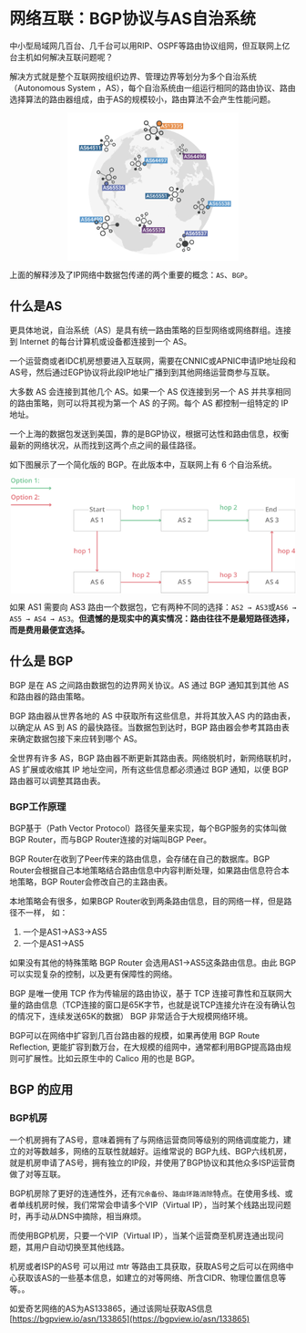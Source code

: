 # 网络互联：BGP协议与AS自治系统

中小型局域网几百台、几千台可以用RIP、OSPF等路由协议组网，但互联网上亿台主机如何解决互联问题呢？

解决方式就是整个互联网按组织边界、管理边界等划分为多个自治系统（Autonomous System ，AS），每个自治系统由一组运行相同的路由协议、路由选择算法的路由器组成，由于AS的规模较小，路由算法不会产生性能问题。


<div  align="center">
	<img src="../assets/chapter1/bgp.png" width = "300"  align=center />
</div>

上面的解释涉及了IP网络中数据包传递的两个重要的概念：`AS`、`BGP`。


## 什么是AS

更具体地说，自治系统（AS）是具有统一路由策略的巨型网络或网络群组。连接到 Internet 的每台计算机或设备都连接到一个 AS。

一个运营商或者IDC机房想要进入互联网，需要在CNNIC或APNIC申请IP地址段和AS号，然后通过EGP协议将此段IP地址广播到到其他网络运营商参与互联。

大多数 AS 会连接到其他几个 AS。如果一个 AS 仅连接到另一个 AS 并共享相同的路由策略，则可以将其视为第一个 AS 的子网。每个 AS 都控制一组特定的 IP 地址。


一个上海的数据包发送到美国，靠的是BGP协议，根据可达性和路由信息，权衡最新的网络状况，从而找到这两个点之间的最佳路径。

如下图展示了一个简化版的 BGP。在此版本中，互联网上有 6 个自治系统。


<div  align="center">
	<img src="../assets/bgp-router.png" width = "500"  align=center />
</div>


如果 AS1 需要向 AS3 路由一个数据包，它有两种不同的选择：`AS2 → AS3`或`AS6 → AS5 → AS4 → AS3`。**但遗憾的是现实中的真实情况：路由往往不是最短路径选择，而是费用最便宜选择。**

## 什么是 BGP

BGP 是在 AS 之间路由数据包的边界网关协议。AS 通过 BGP 通知其到其他 AS 和路由器的路由策略。

BGP 路由器从世界各地的 AS 中获取所有这些信息，并将其放入AS 内的路由表，以确定从 AS 到 AS 的最快路径。当数据包到达时，BGP 路由器会参考其路由表来确定数据包接下来应转到哪个 AS。

全世界有许多 AS，BGP 路由器不断更新其路由表。网络脱机时，新网络联机时，AS 扩展或收缩其 IP 地址空间，所有这些信息都必须通过 BGP 通知，以便 BGP 路由器可以调整其路由表。


### BGP工作原理

BGP基于（Path Vector Protocol）路径矢量来实现，每个BGP服务的实体叫做BGP Router，而与BGP Router连接的对端叫BGP Peer。

BGP Router在收到了Peer传来的路由信息，会存储在自己的数据库。BGP Router会根据自己本地策略结合路由信息中内容判断处理，如果路由信息符合本地策略，BGP Router会修改自己的主路由表。

本地策略会有很多，如果BGP Router收到两条路由信息，目的网络一样，但是路径不一样， 如：

1. 一个是AS1->AS3->AS5
2. 一个是AS1->AS5

如果没有其他的特殊策略 BGP Router 会选用AS1->AS5这条路由信息。由此 BGP 可以实现复杂的控制，以及更有保障性的网络。


BGP 是唯一使用 TCP 作为传输层的路由协议，基于 TCP 连接可靠性和互联网大量的路由信息（TCP连接的窗口是65K字节，也就是说TCP连接允许在没有确认包的情况下，连续发送65K的数据） BGP 非常适合于大规模网络环境。

BGP可以在网络中扩容到几百台路由器的规模，如果再使用 BGP Route Reflection, 更能扩容到数万台，在大规模的组网中，通常都利用BGP提高路由规则可扩展性。比如云原生中的 Calico 用的也是 BGP。


## BGP 的应用

###  BGP机房

一个机房拥有了AS号，意味着拥有了与网络运营商同等级别的网络调度能力，建立的对等数越多，网络的互联性就越好。运维常说的 BGP九线、BGP六线机房，就是机房申请了AS号，拥有独立的IP段，并使用了BGP协议和其他众多ISP运营商做了对等互联。


BGP机房除了更好的连通性外，还有`冗余备份`、`路由环路消除`特点。在使用多线、或者单线机房时候，我们常常会申请多个VIP（Virtual IP），当时某个线路出现问题时，再手动从DNS中摘除，相当麻烦。

而使用BGP机房，只要一个VIP（Virtual IP），当某个运营商至机房连通出现问题，其用户自动切换至其他线路。

机房或者ISP的AS号 可以用过 mtr 等路由工具获取，获取AS号之后可以在网络中心获取该AS的一些基本信息，如建立的对等网络、所含CIDR、物理位置信息等等。。

如爱奇艺网络的AS为AS133865，通过该网址获取AS信息 [https://bgpview.io/asn/133865](https://bgpview.io/asn/133865)



